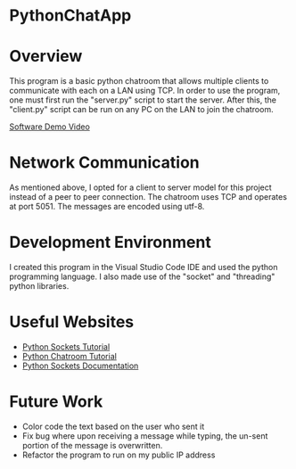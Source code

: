 # PythonChatApp

# Overview

This program is a basic python chatroom that allows multiple clients to communicate with each on a LAN using TCP. In order to use the program, one must first run the "server.py" script to start the server. After this, the "client.py" script can be run on any PC on the LAN to join the chatroom.

[Software Demo Video](https://youtu.be/EK_lOShl4r4)

# Network Communication

As mentioned above, I opted for a client to server model for this project instead of a peer to peer connection. The chatroom uses TCP and operates at port 5051. The messages are encoded using utf-8.



# Development Environment

I created this program in the Visual Studio Code IDE and used the python programming language. I also made use of the "socket" and "threading" python libraries.

# Useful Websites

* [Python Sockets Tutorial](https://www.youtube.com/watch?v=3QiPPX-KeSc)
* [Python Chatroom Tutorial](https://www.youtube.com/watch?v=3UOyky9sEQY)
* [Python Sockets Documentation](https://docs.python.org/3/library/socket.html)


# Future Work

* Color code the text based on the user who sent it
* Fix bug where upon receiving a message while typing, the un-sent portion of the message is overwritten.
* Refactor the program to run on my public IP address